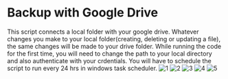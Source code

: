 # Backup with Google Drive
This script connects a local folder with your google drive.
Whatever changes you make to your local folder(creating, deleting or updating a file), the same changes will be made to your drive folder.
While running the code for the first time, you will need to change the path to your local directory and also authenticate with your crdentials.
You will have to schedule the script to run every 24 hrs in windows task scheduler.
![1](https://user-images.githubusercontent.com/76256496/154635247-5597b342-22ff-41e3-91d6-7187f5ad13d1.jpg)
![2](https://user-images.githubusercontent.com/76256496/154635196-9632e0b4-ea5e-4388-8085-666d294a00d2.png)
![3](https://user-images.githubusercontent.com/76256496/154635280-6b9f069d-0c27-471e-a782-a0800d73631c.png)
![4](https://user-images.githubusercontent.com/76256496/154635304-a9c01c24-8c63-421f-a64d-507161778223.png)
![5](https://user-images.githubusercontent.com/76256496/154635323-02e26bcd-7157-43d9-98de-f03d7e8569c4.png)

